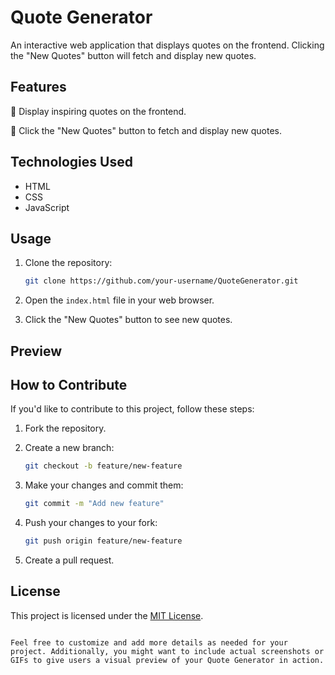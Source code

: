 # Quote Generator

An interactive web application that displays quotes on the frontend. Clicking the "New Quotes" button will fetch and display new quotes.

## Features

📖 Display inspiring quotes on the frontend.

🔄 Click the "New Quotes" button to fetch and display new quotes.

## Technologies Used

- HTML
- CSS
- JavaScript

## Usage

1. Clone the repository:

   ```bash
   git clone https://github.com/your-username/QuoteGenerator.git
   

2. Open the `index.html` file in your web browser.

3. Click the "New Quotes" button to see new quotes.

## Preview



## How to Contribute

If you'd like to contribute to this project, follow these steps:

1. Fork the repository.

2. Create a new branch:

   ```bash
   git checkout -b feature/new-feature
   ```

3. Make your changes and commit them:

   ```bash
   git commit -m "Add new feature"
   ```

4. Push your changes to your fork:

   ```bash
   git push origin feature/new-feature
   ```

5. Create a pull request.

## License

This project is licensed under the [MIT License](LICENSE).
```

Feel free to customize and add more details as needed for your project. Additionally, you might want to include actual screenshots or GIFs to give users a visual preview of your Quote Generator in action.
